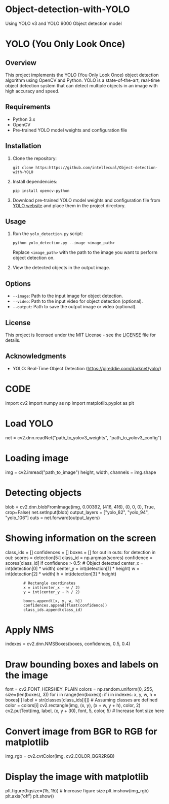 # Object-detection-with-YOLO
Using YOLO v3 and YOLO 9000 Object detection model
# YOLO (You Only Look Once)

## Overview

This project implements the YOLO (You Only Look Once) object detection algorithm using OpenCV and Python. YOLO is a state-of-the-art, real-time object detection system that can detect multiple objects in an image with high accuracy and speed.

## Requirements

- Python 3.x
- OpenCV
- Pre-trained YOLO model weights and configuration file

## Installation

1. Clone the repository:

    ```
    git clone https:https://github.com/intellecual/Object-detection-with-YOLO
    ```

2. Install dependencies:

    ```
    pip install opencv-python
    ```

3. Download pre-trained YOLO model weights and configuration file from [YOLO website](https://pjreddie.com/darknet/yolo/) and place them in the project directory.

## Usage

1. Run the `yolo_detection.py` script:

    ```
    python yolo_detection.py --image <image_path>
    ```

    Replace `<image_path>` with the path to the image you want to perform object detection on.

2. View the detected objects in the output image.

## Options

- `--image`: Path to the input image for object detection.
- `--video`: Path to the input video for object detection (optional).
- `--output`: Path to save the output image or video (optional).

## License

This project is licensed under the MIT License - see the [LICENSE](LICENSE) file for details.

## Acknowledgments

- YOLO: Real-Time Object Detection (https://pjreddie.com/darknet/yolo/)

# CODE
import cv2
import numpy as np
import matplotlib.pyplot as plt

# Load YOLO
net = cv2.dnn.readNet("path_to_yolov3_weights", "path_to_yolov3_config")

# Loading image
img = cv2.imread("path_to_image")
height, width, channels = img.shape

# Detecting objects
blob = cv2.dnn.blobFromImage(img, 0.00392, (416, 416), (0, 0, 0), True, crop=False)
net.setInput(blob)
output_layers = ["yolo_82", "yolo_94", "yolo_106"]
outs = net.forward(output_layers)

# Showing information on the screen
class_ids = []
confidences = []
boxes = []
for out in outs:
    for detection in out:
        scores = detection[5:]
        class_id = np.argmax(scores)
        confidence = scores[class_id]
        if confidence > 0.5:
            # Object detected
            center_x = int(detection[0] * width)
            center_y = int(detection[1] * height)
            w = int(detection[2] * width)
            h = int(detection[3] * height)

            # Rectangle coordinates
            x = int(center_x - w / 2)
            y = int(center_y - h / 2)

            boxes.append([x, y, w, h])
            confidences.append(float(confidence))
            class_ids.append(class_id)

# Apply NMS
indexes = cv2.dnn.NMSBoxes(boxes, confidences, 0.5, 0.4)

# Draw bounding boxes and labels on the image
font = cv2.FONT_HERSHEY_PLAIN
colors = np.random.uniform(0, 255, size=(len(boxes), 3))
for i in range(len(boxes)):
    if i in indexes:
        x, y, w, h = boxes[i]
        label = str(classes[class_ids[i]])  # Assuming classes are defined
        color = colors[i]
        cv2.rectangle(img, (x, y), (x + w, y + h), color, 2)
        cv2.putText(img, label, (x, y + 30), font, 5, color, 5)  # Increase font size here

# Convert image from BGR to RGB for matplotlib
img_rgb = cv2.cvtColor(img, cv2.COLOR_BGR2RGB)

# Display the image with matplotlib
plt.figure(figsize=(15, 15))  # Increase figure size
plt.imshow(img_rgb)
plt.axis('off')
plt.show()
